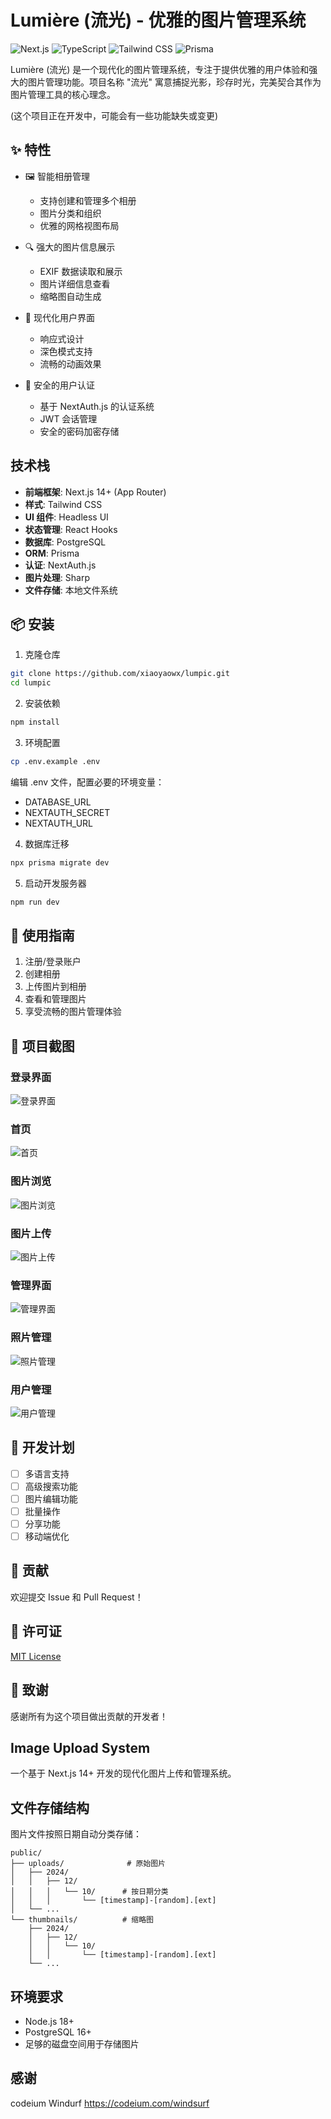 # Lumière (流光) - 优雅的图片管理系统

![Next.js](https://img.shields.io/badge/Next.js-14.0-black)
![TypeScript](https://img.shields.io/badge/TypeScript-5.0-blue)
![Tailwind CSS](https://img.shields.io/badge/Tailwind_CSS-3.0-38B2AC)
![Prisma](https://img.shields.io/badge/Prisma-5.0-2D3748)

Lumière (流光) 是一个现代化的图片管理系统，专注于提供优雅的用户体验和强大的图片管理功能。项目名称 "流光" 寓意捕捉光影，珍存时光，完美契合其作为图片管理工具的核心理念。

(这个项目正在开发中，可能会有一些功能缺失或变更)

## ✨ 特性

- 🖼️ 智能相册管理
  - 支持创建和管理多个相册
  - 图片分类和组织
  - 优雅的网格视图布局

- 🔍 强大的图片信息展示
  - EXIF 数据读取和展示
  - 图片详细信息查看
  - 缩略图自动生成

- 🎨 现代化用户界面
  - 响应式设计
  - 深色模式支持
  - 流畅的动画效果

- 🔐 安全的用户认证
  - 基于 NextAuth.js 的认证系统
  - JWT 会话管理
  - 安全的密码加密存储

## 技术栈

- **前端框架**: Next.js 14+ (App Router)
- **样式**: Tailwind CSS
- **UI 组件**: Headless UI
- **状态管理**: React Hooks
- **数据库**: PostgreSQL
- **ORM**: Prisma
- **认证**: NextAuth.js
- **图片处理**: Sharp
- **文件存储**: 本地文件系统


## 📦 安装

1. 克隆仓库
```bash
git clone https://github.com/xiaoyaowx/lumpic.git
cd lumpic
```

2. 安装依赖
```bash
npm install
```

3. 环境配置
```bash
cp .env.example .env
```
编辑 .env 文件，配置必要的环境变量：
- DATABASE_URL
- NEXTAUTH_SECRET
- NEXTAUTH_URL

4. 数据库迁移
```bash
npx prisma migrate dev
```

5. 启动开发服务器
```bash
npm run dev
```

## 🌟 使用指南

1. 注册/登录账户
2. 创建相册
3. 上传图片到相册
4. 查看和管理图片
5. 享受流畅的图片管理体验

## 📸 项目截图

### 登录界面
![登录界面](public/images/photo-library-login.jpg)

### 首页
![首页](public/images/photo-library-home.jpg)

### 图片浏览
![图片浏览](public/images/photo-library-image.jpg)

### 图片上传
![图片上传](public/images/photo-library-upload.jpg)

### 管理界面
![管理界面](public/images/photo-library-admin.jpg)

### 照片管理
![照片管理](public/images/photo-library-admin-photo.jpg)

### 用户管理
![用户管理](public/images/photo-library-admin-user.jpg)

## 📝 开发计划

- [ ] 多语言支持
- [ ] 高级搜索功能
- [ ] 图片编辑功能
- [ ] 批量操作
- [ ] 分享功能
- [ ] 移动端优化

## 🤝 贡献

欢迎提交 Issue 和 Pull Request！

## 📄 许可证

[MIT License](LICENSE)

## 🙏 致谢

感谢所有为这个项目做出贡献的开发者！

## Image Upload System

一个基于 Next.js 14+ 开发的现代化图片上传和管理系统。


## 文件存储结构

图片文件按照日期自动分类存储：

```
public/
├── uploads/              # 原始图片
│   ├── 2024/
│   │   ├── 12/
│   │   │   └── 10/      # 按日期分类
│   │   │       └── [timestamp]-[random].[ext]
│   └── ...
└── thumbnails/          # 缩略图
    ├── 2024/
    │   ├── 12/
    │   │   └── 10/
    │   │       └── [timestamp]-[random].[ext]
    └── ...
```

## 环境要求

- Node.js 18+
- PostgreSQL 16+
- 足够的磁盘空间用于存储图片

## 感谢
codeium Windurf
https://codeium.com/windsurf 
